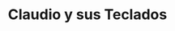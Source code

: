---
title: "Claudio y sus Teclados"
url: /salina-cruz/claudio-y-sus-teclados/
shop: instrumento musical
---